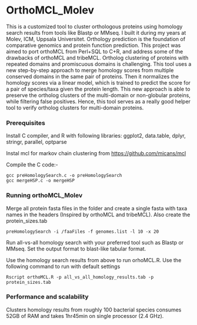 # OrthoMCL_Molev
This is a customized tool to cluster orthologous proteins using homology search results from tools like Blastp or MMseq. I built it during my years at Molev, ICM, Uppsala Universitet. Orthology prediction is the foundation of comparative genomics and protein function prediction. This project was aimed to port orthoMCL from Perl+SQL to C+R, and address some of the drawbacks of orthoMCL and tribeMCL. Ortholog clustering of proteins with repeated domains and promiscuous domains is challenging. This tool uses a new step-by-step approach to merge homology scores from multiple conserved domains in the same pair of proteins. Then it normalizes the homology scores via a linear model, which is trained to predict the score for a pair of species/taxa given the protein length. This new approach is able to preserve the ortholog clusters of the multi-domain or non-globular proteins, while filtering false positives. Hence, this tool serves as a really good helper tool to verify ortholog clusters for multi-domain proteins.

### Prerequisites

Install C compiler, and R with following libraries: ggplot2, data.table, dplyr, stringr, parallel, optparse

Instal mcl for markov chain clustering from https://github.com/micans/mcl

Compile the C code:-

```
gcc preHomologySearch.c -o preHomologySearch
gcc mergeHSP.c -o mergeHSP
```

### Running orthoMCL_Molev

Merge all protein fasta files in the <faaFiles> folder and create a single fasta with taxa names in the headers (Inspired by orthoMCL and tribeMCL). Also create the protein_sizes.tab 

```
preHomologySearch -i /faaFiles -f genomes.list -l 10 -x 20
```

Run all-vs-all homology search with your preferred tool such as Blastp or MMseq. Set the output format to blast-like tabular format.

Use the homology search results from above to run orhoMCL.R. Use the following command to run with default settings

```
Rscript orthoMCL.R -p all_vs_all_homology_results.tab -p protein_sizes.tab
```

### Performance and scalability
Clusters homology results from roughly 100 bacterial species consumes 52GB of RAM and takes 1hr45min on single processor (2.4 GHz). 
